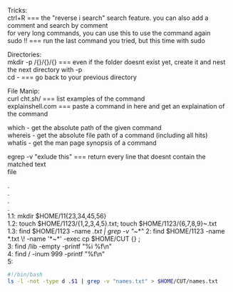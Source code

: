 Tricks:  
ctrl+R === the "reverse i search" search feature. you can also add a comment and search by comment  
for very long commands, you can use this to use the command again  
sudo !! === run the last command you tried, but this time with sudo  


Directories:  
mkdir -p /{}/{}/{} === even if the folder doesnt exist yet, create it and nest the next directory with -p  
cd - === go back to your previous directory  

File Manip:  
curl cht.sh/<command> === list examples of the command <command>  
explainshell.com === paste a command in here and get an explaination of the command  

which - get the absolute path of the given command  
whereis - get the absolute file path of a command (including all hits)  
whatis - get the man page synopsis of a command  

egrep -v "exlude this" === return every line that doesnt contain the matched text  
file 



.  
.  
.  
.  
1.1: mkdir $HOME/11{23,34,45,56}  
1.2: touch $HOME/1123/{1,2,3,4,5}.txt; touch $HOME/1123/{6,7,8,9}\~.txt  
1.3: find $HOME/1123 -name *.txt | grep -v "*\~\*"
2: find $HOME/1123 -name \*.txt \\! -name '\*\~\*' -exec cp $HOME/CUT {} \;  
3: find /lib -empty -printf "%i %f\n"  
4: find / -inum 999 -printf "%f\n"  
5:  
```bash
#!/bin/bash
ls -l -not -type d .$1 | grep -v "names.txt" > $HOME/CUT/names.txt
```
  
